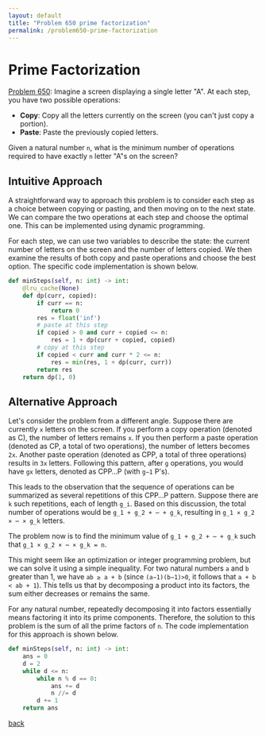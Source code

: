 ```yaml
---
layout: default
title: "Problem 650 prime factorization"
permalink: /problem650-prime-factorization
---
```


# Prime Factorization

[Problem 650](https://leetcode.com/problems/2-keys-keyboard/): Imagine a screen displaying a single letter "A". At each step, you have two possible operations:
- **Copy**: Copy all the letters currently on the screen (you can't just copy a portion).
- **Paste**: Paste the previously copied letters.

Given a natural number `n`, what is the minimum number of operations required to have exactly `n` letter "A"s on the screen?

## Intuitive Approach
A straightforward way to approach this problem is to consider each step as a choice between copying or pasting, and then moving on to the next state. We can compare the two operations at each step and choose the optimal one. This can be implemented using dynamic programming.

For each step, we can use two variables to describe the state: the current number of letters on the screen and the number of letters copied. We then examine the results of both copy and paste operations and choose the best option. The specific code implementation is shown below.
```python
def minSteps(self, n: int) -> int:
    @lru_cache(None)
    def dp(curr, copied):
        if curr == n:
            return 0
        res = float('inf')
        # paste at this step
        if copied > 0 and curr + copied <= n:
            res = 1 + dp(curr + copied, copied)
        # copy at this step
        if copied < curr and curr * 2 <= n:
            res = min(res, 1 + dp(curr, curr))
        return res
    return dp(1, 0)
```

## Alternative Approach
Let's consider the problem from a different angle. Suppose there are currently `x` letters on the screen. If you perform a copy operation (denoted as C), the number of letters remains `x`. If you then perform a paste operation (denoted as CP, a total of two operations), the number of letters becomes `2x`. Another paste operation (denoted as CPP, a total of three operations) results in 
`3x` letters. Following this pattern, after `g` operations, you would have `gx` letters, denoted as CPP…P (with `g−1` P's).

This leads to the observation that the sequence of operations can be summarized as several repetitions of this CPP…P pattern. Suppose there are `k` such repetitions, each of length `g_i`. Based on this discussion, the total number of operations would be `g_1 + g_2 + ⋯ + g_k`​, resulting in `g_1 × g_2 × ⋯ × g_k`​ letters.

The problem now is to find the minimum value of `g_1 + g_2 + ⋯ + g_k`​ such that `g_1 × g_2 × ⋯ × g_k = n`.

This might seem like an optimization or integer programming problem, but we can solve it using a simple inequality. For two natural numbers `a` and `b` greater than 1, we have `ab ≥ a + b` (since `(a−1)(b−1)>0`, it follows that `a + b < ab + 1`). This tells us that by decomposing a product into its factors, the sum either decreases or remains the same.

For any natural number, repeatedly decomposing it into factors essentially means factoring it into its prime components. Therefore, the solution to this problem is the sum of all the prime factors of `n`. The code implementation for this approach is shown below.
```python
def minSteps(self, n: int) -> int:
    ans = 0
    d = 2
    while d <= n:
        while n % d == 0:
            ans += d
            n //= d
        d += 1
    return ans
```

[back](/math-and-algo)
